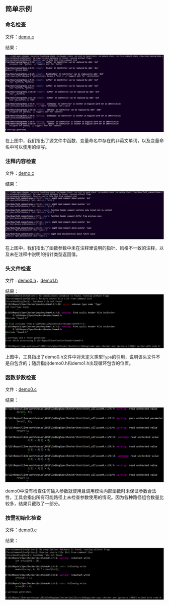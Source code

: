 ## 简单示例

### 命名检查

文件：[demo.c](naming/demo.c)

结果：

![](naming/result.png)

在上图中，我们指出了源文件中函数、变量命名中存在的非英文单词，以及变量命名中可以使用的缩写。

### 注释内容检查

文件：[demo.c](full_comment/demo.c)

结果：

![](full_comment/result.png)

在上图中，我们指出了函数参数中未在注释里说明的指针、风格不一致的注释，以及未在注释中说明的指针类型返回值。

### 头文件检查

文件 : [demo0.h](header/demo0.h)，[demo1.h](header/demo1.h)

结果：
![](header/result.png)

上图中，工具指出了demo0.h文件中对未定义类型`Type`的引用，说明该头文件不是自包含的；随后指出demo0.h和demo1.h出现循环包含的位置。

### 函数参数检查

文件：[demo0.c](module/demo0.c)

结果：

![](module/result0.png)

demo0中没有检查任何输入参数就使用且调用模块内部函数时未保证参数合法性，工具会指出所有可能路径上未检查参数使用的情况。因为各种路径组合数量比较多，结果只截取了一部分。

### 按需初始化检查

文件：[demo0.c](init/demo0.c)

结果：

![](init/result.png)
